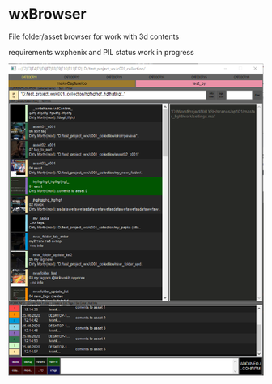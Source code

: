 # wxBrowser
File folder/asset browser for work with 3d contents

requirements wxphenix and PIL
status work in progress

![alt text](ui_screenshot.png "Preview App")
